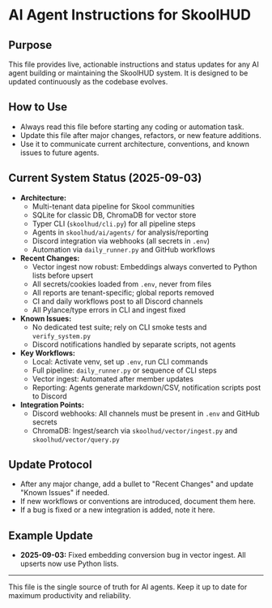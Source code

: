 # AI Agent Instructions for SkoolHUD

## Purpose
This file provides live, actionable instructions and status updates for any AI agent building or maintaining the SkoolHUD system. It is designed to be updated continuously as the codebase evolves.

## How to Use
- Always read this file before starting any coding or automation task.
- Update this file after major changes, refactors, or new feature additions.
- Use it to communicate current architecture, conventions, and known issues to future agents.

## Current System Status (2025-09-03)
- **Architecture:**
  - Multi-tenant data pipeline for Skool communities
  - SQLite for classic DB, ChromaDB for vector store
  - Typer CLI (`skoolhud/cli.py`) for all pipeline steps
  - Agents in `skoolhud/ai/agents/` for analysis/reporting
  - Discord integration via webhooks (all secrets in `.env`)
  - Automation via `daily_runner.py` and GitHub workflows
- **Recent Changes:**
  - Vector ingest now robust: Embeddings always converted to Python lists before upsert
  - All secrets/cookies loaded from `.env`, never from files
  - All reports are tenant-specific; global reports removed
  - CI and daily workflows post to all Discord channels
  - All Pylance/type errors in CLI and ingest fixed
- **Known Issues:**
  - No dedicated test suite; rely on CLI smoke tests and `verify_system.py`
  - Discord notifications handled by separate scripts, not agents
- **Key Workflows:**
  - Local: Activate venv, set up `.env`, run CLI commands
  - Full pipeline: `daily_runner.py` or sequence of CLI steps
  - Vector ingest: Automated after member updates
  - Reporting: Agents generate markdown/CSV, notification scripts post to Discord
- **Integration Points:**
  - Discord webhooks: All channels must be present in `.env` and GitHub secrets
  - ChromaDB: Ingest/search via `skoolhud/vector/ingest.py` and `skoolhud/vector/query.py`

## Update Protocol
- After any major change, add a bullet to "Recent Changes" and update "Known Issues" if needed.
- If new workflows or conventions are introduced, document them here.
- If a bug is fixed or a new integration is added, note it here.

## Example Update
- **2025-09-03:** Fixed embedding conversion bug in vector ingest. All upserts now use Python lists.

---

This file is the single source of truth for AI agents. Keep it up to date for maximum productivity and reliability.
